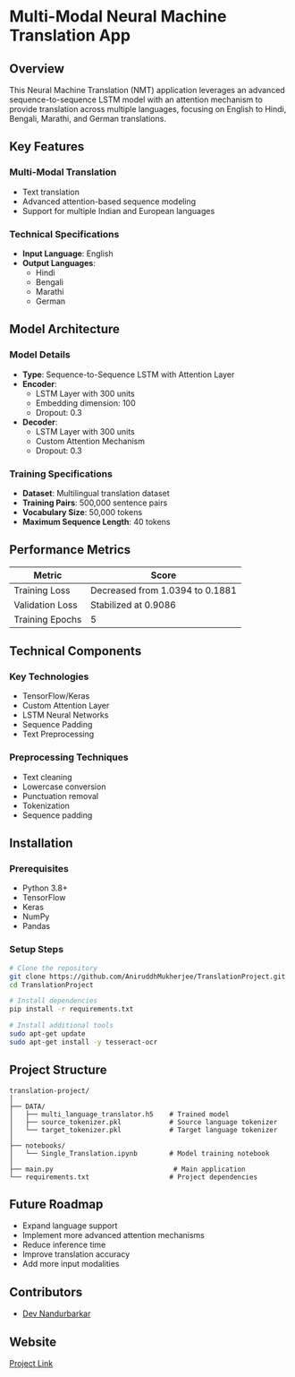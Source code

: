 # Multi-Modal Neural Machine Translation App

## Overview

This Neural Machine Translation (NMT) application leverages an advanced sequence-to-sequence LSTM model with an attention mechanism to provide translation across multiple languages, focusing on English to Hindi, Bengali, Marathi, and German translations.

## Key Features

### Multi-Modal Translation
- Text translation
- Advanced attention-based sequence modeling
- Support for multiple Indian and European languages

### Technical Specifications
- **Input Language**: English
- **Output Languages**: 
  - Hindi
  - Bengali 
  - Marathi
  - German

## Model Architecture

### Model Details
- **Type**: Sequence-to-Sequence LSTM with Attention Layer
- **Encoder**: 
  - LSTM Layer with 300 units
  - Embedding dimension: 100
  - Dropout: 0.3
- **Decoder**:
  - LSTM Layer with 300 units
  - Custom Attention Mechanism
  - Dropout: 0.3

### Training Specifications
- **Dataset**: Multilingual translation dataset
- **Training Pairs**: 500,000 sentence pairs
- **Vocabulary Size**: 50,000 tokens
- **Maximum Sequence Length**: 40 tokens

## Performance Metrics

| Metric | Score |
|--------|-------|
| Training Loss | Decreased from 1.0394 to 0.1881 |
| Validation Loss | Stabilized at 0.9086 |
| Training Epochs | 5 |

## Technical Components

### Key Technologies
- TensorFlow/Keras
- Custom Attention Layer
- LSTM Neural Networks
- Sequence Padding
- Text Preprocessing

### Preprocessing Techniques
- Text cleaning
- Lowercase conversion
- Punctuation removal
- Tokenization
- Sequence padding

## Installation

### Prerequisites
- Python 3.8+
- TensorFlow
- Keras
- NumPy
- Pandas

### Setup Steps
```bash
# Clone the repository
git clone https://github.com/AniruddhMukherjee/TranslationProject.git
cd TranslationProject

# Install dependencies
pip install -r requirements.txt

# Install additional tools
sudo apt-get update
sudo apt-get install -y tesseract-ocr
```

## Project Structure
```
translation-project/
│
├── DATA/
│   ├── multi_language_translator.h5    # Trained model
│   ├── source_tokenizer.pkl            # Source language tokenizer
│   └── target_tokenizer.pkl            # Target language tokenizer
│
├── notebooks/
│   └── Single_Translation.ipynb        # Model training notebook
│
├── main.py                              # Main application
└── requirements.txt                    # Project dependencies
```

## Future Roadmap
- Expand language support
- Implement more advanced attention mechanisms
- Reduce inference time
- Improve translation accuracy
- Add more input modalities

## Contributors
- [Dev Nandurbarkar](https://github.com/dev13n)

## Website
[Project Link](https://translationproject.streamlit.app)
